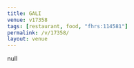 ```yaml
---
title: GALI
venue: v17358
tags: [restaurant, food, "fhrs:114581"]
permalink: /v/17358/
layout: venue
---
```

null